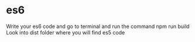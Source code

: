 # es6


Write your es6 code and go to terminal and run the command npm run build 
Look into dist folder where you will find es5 code
